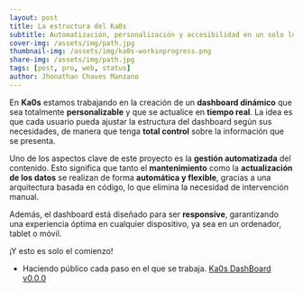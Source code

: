 ```yaml
---
layout: post
title: La estructura del Ka0s
subtitle: Automatización, personalización y accesibilidad en un solo lugar
cover-img: /assets/img/path.jpg
thumbnail-img: /assets/img/ka0s-workinprogress.png
share-img: /assets/img/path.jpg
tags: [post, pro, web, status]
author: Jhonathan Chaves Manzano 
---
```


En **Ka0s** estamos trabajando en la creación de un **dashboard dinámico** que sea totalmente **personalizable** y que se actualice en **tiempo real**. La idea es que cada usuario pueda ajustar la estructura del dashboard según sus necesidades, de manera que tenga **total control** sobre la información que se presenta.

Uno de los aspectos clave de este proyecto es la **gestión automatizada** del contenido. Esto significa que tanto el **mantenimiento** como la **actualización de los datos** se realizan de forma **automática y flexible**, gracias a una arquitectura basada en código, lo que elimina la necesidad de intervención manual.

Además, el dashboard está diseñado para ser **responsive**, garantizando una experiencia óptima en cualquier dispositivo, ya sea en un ordenador, tablet o móvil.

¡Y esto es solo el comienzo!

- Haciendo público cada paso en el que se trabaja.
[Ka0s DashBoard v0.0.0](https://www.ka0s.io/dashboard/Index.html)
